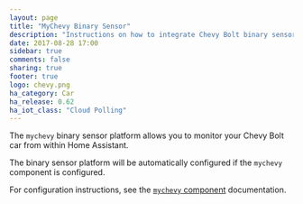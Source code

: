 ```yaml
---
layout: page
title: "MyChevy Binary Sensor"
description: "Instructions on how to integrate Chevy Bolt binary sensors car into Home Assistant."
date: 2017-08-28 17:00
sidebar: true
comments: false
sharing: true
footer: true
logo: chevy.png
ha_category: Car
ha_release: 0.62
ha_iot_class: "Cloud Polling"
---
```


The `mychevy` binary sensor platform allows you to monitor your Chevy Bolt car from within Home Assistant.

The binary sensor platform will be automatically configured if the `mychevy` component is configured.

For configuration instructions, see the [`mychevy` component](/components/mychevy/) documentation.

